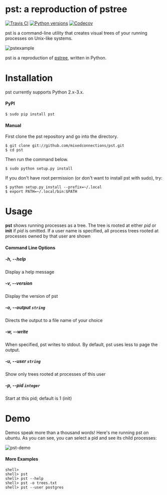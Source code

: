 pst: a reproduction of pstree
=============================

[![Travis CI](https://api.travis-ci.org/mixedconnections/pst.svg?branch=master)](https://travis-ci.org/mixedconnections/pst) 
[![Python versions](https://img.shields.io/pypi/v/pst.svg)](https://pypi.org/project/pst/)
[![Codecov](https://codecov.io/github/mixedconnections/pst/coverage.svg?branch=master)](https://codecov.io/gh/mixedconnections/pst)

pst is a command-line utility that creates visual trees of your running processes on Unix-like systems. 

![pstexample](https://user-images.githubusercontent.com/833824/68803703-40952580-062e-11ea-9ea6-2a506316cafb.png)

pst is a reproduction of [pstree](https://en.wikipedia.org/wiki/Pstree), written in Python.

# Installation

pst currently supports Python 2.x-3.x.

#### PyPI

    $ sudo pip install pst

#### Manual

First clone the pst repository and go into the directory.

    $ git clone git://github.com/mixedconnections/pst.git
    $ cd pst

Then run the command below.

    $ sudo python setup.py install

If you don't have root permission (or don't want to install pst with sudo), try:

    $ python setup.py install --prefix=~/.local
    $ export PATH=~/.local/bin:$PATH

# Usage

 __pst__ shows running processes as a tree.  The tree is rooted at
 either _pid_ or __init__ if _pid_ is omitted.  If a user name is specified,
 all process trees rooted at processes owned by that user are shown
 
#### Command Line Options

##### -h, --help

Display a help message

##### -v, --version

Display the version of pst

##### -o, --output `string`
    
Directs the output to a file name of your choice

##### -w, --write

When specified, pst writes to stdout. By default, pst uses less to page the output. 

##### -u, --user `string`
    
Show only trees rooted at processes of this user

##### -p, --pid `integer`
    
Start at this pid; default is 1 (init)

# Demo
Demos speak more than a thousand words! Here's me running pst on ubuntu. As you can see, you can select a pid and see its child processes:

![pst-demo](https://user-images.githubusercontent.com/833824/68803841-7df9b300-062e-11ea-97bf-0aef1f264abd.gif)

#### More Examples

    shell> 
    shell> pst
    shell> pst --help
    shell> pst -o trees.txt 
    shell> pst --user postgres
